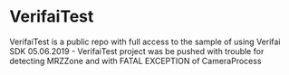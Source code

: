 # VerifaiTest
VerifaiTest is a public repo with full access to the sample of using Verifai SDK
05.06.2019 - VerifaiTest project was be pushed with trouble for detecting MRZZone and with FATAL EXCEPTION of CameraProcess